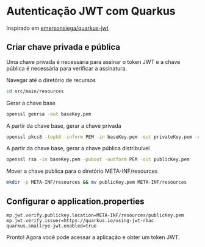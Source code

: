 # Autenticação JWT com Quarkus

Inspirado em [emersonsiega/quarkus-jwt](https://github.com/emersonsiega/quarkus-jwt)

## Criar chave privada e pública

Uma chave privada é necessária para assinar o token JWT e a chave pública é necessária para verificar a assinatura.


Navegar até o diretório de recursos
```bash
cd src/main/resources
```

Gerar a chave base

```bash
openssl genrsa -out baseKey.pem
```

A partir da chave base, gerar a chave privada

```bash
openssl pkcs8 -topk8 -inform PEM -in baseKey.pem -out privateKey.pem -nocrypt
```

A partir da chave base, gerar a chave pública distribuível

```bash
openssl rsa -in baseKey.pem -pubout -outform PEM -out publicKey.pem
```

Mover a chave publica para o diretório META-INF/resources

```bash
mkdir -p META-INF/resources && mv publicKey.pem META-INF/resources
```

## Configurar o application.properties

```properties
mp.jwt.verify.publickey.location=META-INF/resources/publicKey.pem
mp.jwt.verify.issuer=https://quarkus.io/using-jwt-rbac
quarkus.smallrye-jwt.enabled=true
```

Pronto! Agora você pode acessar a aplicação e obter um token JWT.


